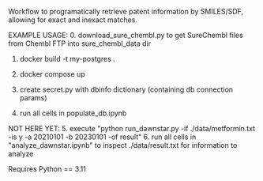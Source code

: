 Workflow to programatically retrieve patent information by SMILES/SDF, allowing for exact and inexact matches.

EXAMPLE USAGE:
0. download_sure_chembl.py to get SureChembl files from Chembl FTP into sure_chembl_data dir

1. docker build -t my-postgres .
2. docker compose up

3. create secret.py with dbinfo dictionary (containing db connection params)
4. run all cells in populate_db.ipynb

NOT HERE YET:
5. execute "python run_dawnstar.py -if ./data/metformin.txt -is y -a 20210101 -b 20230101 -of result"
6. run all cells in "analyze_dawnstar.ipynb" to inspect ./data/result.txt for information to analyze

Requires Python == 3.11
